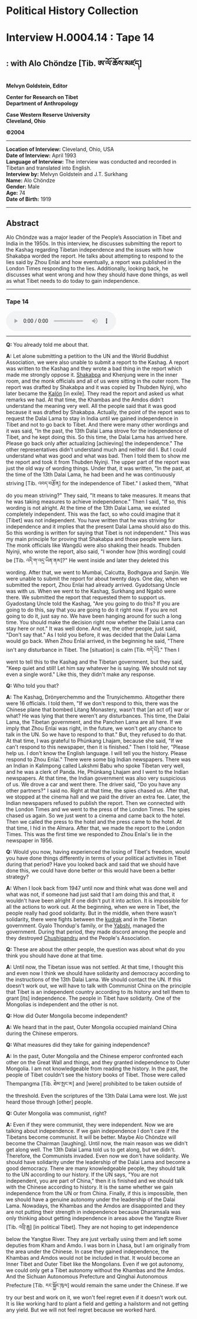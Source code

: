 # Political History Collection  
# Interview H.0004.14 : Tape 14  
##  : with Alo Chöndze [Tib. ཨ་ལོ་ཆོས་མཛད]  
  
**Melvyn Goldstein, Editor**  

**Center for Research on Tibet**  
**Department of Anthropology**  

**Case Western Reserve University**  
**Cleveland, Ohio**  

**©2004**  

---  
**Location of Interview:** Cleveland, Ohio, USA  
**Date of Interview:** April 1993  
**Language of Interview:** The interview was conducted and recorded in Tibetan and translated into English.  
**Interview by:** Melvyn Goldstein and J.T. Surkhang  
**Name:** Alo Chöndze  
**Gender:** Male  
**Age:** 74  
**Date of Birth:** 1919  
  
---  
## Abstract  

 Alo Chöndze was a major leader of the People’s Association in Tibet and India in the 1950s. In this interview, he discusses submitting the report to the Kashag regarding Tibetan independence and the issues with how Shakabpa worded the report. He talks about attempting to respond to the lies said by Zhou Enlai and how eventually, a report was published in the London Times responding to the lies. Additionally, looking back, he discusses what went wrong and how they should have done things, as well as what Tibet needs to do today to gain independence.   

---  
### Tape 14  

<audio controls>
<source src="https://tile.loc.gov/storage-services/service/asian/asiantoha/H_0004_14/H_0004_14.mp3" type="audio/mp3">
Your browser does not support the audio element.
</audio>  

---

**Q:**  You already told me about that.   

**A:**  Let alone submitting a petition to the UN and the World Buddhist Association, we were also unable to submit a report to the Kashag. A report was written to the Kashag and they wrote a bad thing in the report which made me strongly oppose it. <a href="#" data-tooltip="[tib. ཞྭ་སྒབ་པ] The name of the family of an important lay official during the 1940s and 1950s.">Shakabpa</a> and Khenjung were in the inner room, and the monk officials and all of us were sitting in the outer room. The report was drafted by Shakabpa and it was copied by Thubden Nyinji, who later became the <a href="#" data-tooltip="[tib. བཀའ་བློན] One of the heads of the Kashag [bka&#x27; shag] or Council of Ministers. There were usually 4 Kalön, although in the 1950s the number increased at various times to 6 or 7. The Kalön ministers made decisions collectively, and had no fixed term of office.">Kalön</a> [in exile]. They read the report and asked us what remarks we had. At that time, the Khambas and the Amdos didn't understand the meaning very well. All the people said that it was good because it was drafted by Shakabpa. Actually, the point of the report was to request the Dalai Lama to stay in India until we gained independence in Tibet and not to go back to Tibet. And there were many other wordings and it was said, "In the past, the 13th Dalai Lama strove for the independence of Tibet, and he kept doing this. So this time, the Dalai Lama has arrived here. Please go back only after actualizing [achieving] the independence." The other representatives didn't understand much and neither did I. But I could understand what was good and what was bad. Then I told them to show me the report and took it from Thubden Nyinji. The upper part of the report was just the old way of wording things. Under that, it was written, "In the past, at the time of the 13th Dalai Lama, he had been and he was continuously striving [Tib. འབད་བརྩོན] for the independence of Tibet." I asked them, "What do you mean striving?" They said, "It means to take measures. It means that he was taking measures to achieve independence." Then I said, "If so, this wording is not alright. At the time of the 13th Dalai Lama, we existed completely independent. This was the fact, so who could imagine that it [Tibet] was not independent. You have written that he was striving for independence and it implies that the present Dalai Lama should also do this. So this wording is written for saying that Tibet is not independent." This was my main principle for proving that Shakabpa and those people were liars. The monk officials like Wangdü were also shaking their heads. Thubden Nyinji, who wrote the report, also said, "I wonder how [this wording] could be [Tib. འདི་ག་འདྲ་ཡིན་ནམ]?" He went inside and later they deleted this wording. After that, we went to Mumbai, Calcutta, Bodhgaya and Sanjin. We were unable to submit the report for about twenty days. One day, when we submitted the report, Zhou Enlai had already arrived. Gyadotsang Uncle was with us. When we went to the Kashag, Surkhang and Ngabö were there. We submitted the report that requested them to support us. Gyadostang Uncle told the Kashag, "Are you going to do this? If you are going to do this, say that you are going to do it right now. If you are not going to do it, just say no. We have been hanging around for such a long time. You should make the decision right now whether the Dalai Lama can stay here or not." It was well done. And we, the other people, just said, "Don't say that." As I told you before, it was decided that the Dalai Lama would go back. When Zhou Enlai arrived, in the beginning he said, "There isn't any disturbance in Tibet. The [situation] is calm [Tib. བདེ་པོ]." Then I went to tell this to the Kashag and the Tibetan government, but they said, "Keep quiet and still! Let him say whatever he is saying. We should not say even a single word." Like this, they didn't make any response.   

**Q:**  Who told you that?   

**A:**  The Kashag, Drönyerchemmo and the Trunyichemmo. Altogether there were 16 officials. I told them, "If we don't respond to this, there was the Chinese plane that bombed Litang Monastery, wasn't that [an act of] war or what? He was lying that there weren't any disturbances. This time, the Dalai Lama, the Tibetan government, and the Panchen Lama are all here. If we imply that Zhou Enlai was right, in the future, we won't get any chance to talk in the UN. So we have to respond to that." But, they refused to do that. At that time, I was grateful to Phünkang Lhajam, because she said, "If we can't respond to this newspaper, then it is finished." Then I told her, "Please help us. I don't know the English language. I will tell you the history. Please respond to Zhou Enlai." There were some big Indian newspapers. There was an Indian in Kalimpong called Lakshmi Babu who spoke Tibetan very well, and he was a clerk of Panda. He, Phünkang Lhajam and I went to the Indian newspapers. At that time, the Indian government was also very suspicious of us. We drove a car and went there. The driver said, "Do you have any other partners?" I said no. Right at that time, the spies chased us. After that, we stopped at the cinema hall and we paid the driver an extra fee. Later, the Indian newspapers refused to publish the report. Then we connected with the London Times and we went to the press of the London Times. The spies chased us again. So we just went to a cinema and came back to the hotel. Then we called the press to the hotel and the press came to the hotel. At that time, I hid in the Almara. After that, we made the report to the London Times. This was the first time we responded to Zhou Enlai's lie in the newspaper in 1956.   

**Q:**  Would you now, having experienced the losing of Tibet's freedom, would you have done things differently in terms of your political activities in Tibet during that period? Have you looked back and said that we should have done this, we could have done better or this would have been a better strategy?   

**A:**  When I look back from 1947 until now and think what was done well and what was not, if someone had just said that I am doing this and that, it wouldn't have been alright if one didn't put it into action. It is impossible for all the actions to work out. At the beginning, when we were in Tibet, the people really had good solidarity. But in the middle, when there wasn't solidarity, there were fights between the <a href="#" data-tooltip="[tib. སྐུ་དྲག] 1. A member of the lay aristocracy. 2. Title for government lay and monk officials. 3. A name occasionally used for the top leaders/officials in a monastery.">kudrak</a> and in the Tibetan government. Gyalo Thondup's family, or the <a href="#" data-tooltip="[tib. ཡབ་གཞིས] 1. The title given to a family of a Dalai Lama. 2. When used by itself, e.g., Yabshi&#x27;s house, it refers to the family of the current Dalai Lama.">Yabshi</a>, managed the government. During that period, they made discord among the people and they destroyed <a href="#" data-tooltip="[tib. ཆུ་བཞི་སྒང་དྲུག] The anti-Chinese Khamba insurgency force in Tibet that began in 1957 in Lhasa and launched an uprising against the Chinese the following year. The name means, &quot;four rivers and six mountain ranges,&quot; and refers to Eastern Tibet.">Chushigandru</a> and the People's Association.   

**Q:**  These are about the other people, the question was about what do you think you should have done at that time.   

**A:**  Until now, the Tibetan issue was not settled. At that time, I thought this and even now I think we should have solidarity and democracy according to the instructions of the 13th Dalai Lama. We should contact the UN. If this doesn't work out, we will have to talk with Communist China on the principle that Tibet is an independent country according to its history and tell them to grant [its] independence. The people in Tibet have solidarity. One of the Mongolias is independent and the other is not.   

**Q:**  How did Outer Mongolia become independent?   

**A:**  We heard that in the past, Outer Mongolia occupied mainland China during the Chinese emperors.   

**Q:**  What measures did they take for gaining independence?   

**A:**  In the past, Outer Mongolia and the Chinese emperor confronted each other on the Great Wall and things, and they granted independence to Outer Mongolia. I am not knowledgeable from reading the history. In the past, the people of Tibet couldn't see the history books of Tibet. Those were called Thempangma [Tib. ཐེམ་སྤང་མ] and [were] prohibited to be taken outside of the threshold. Even the scriptures of the 13th Dalai Lama were lost. We just heard those through [other] people.   

**Q:**  Outer Mongolia was communist, right?   

**A:**  Even if they were communist, they were independent. Now we are talking about independence. If we gain independence I don't care if the Tibetans become communist. It will be better. Maybe Alo Chöndze will become the Chairman [laughing]. Until now, the main reason was we didn't get along well. The 13th Dalai Lama told us to get along, but we didn't. Therefore, the Communists invaded. Even now we don't have solidarity. We should have solidarity under the leadership of the Dalai Lama and become a good democracy. There are many knowledgeable people, they should talk to the UN according to our history. If the UN says, "You are not independent, you are part of China," then it is finished and we should talk with the Chinese according to history. It is the same whether we gain independence from the UN or from China. Finally, if this is impossible, then we should have a genuine autonomy under the leadership of the Dalai Lama. Nowadays, the Khambas and the Amdos are disappointed and they are not putting their strength in independence because Dharamsala was only thinking about getting independence in areas above the Yangtze River [Tib. འབྲི་ཆུ] [in political Tibet]. They are not hoping to get independence below the Yangtse River. They are just verbally using them and left some deputies from Kham and Amdo. I was born in Lhasa, but I am originally from the area under the Chinese. In case they gained independence, the Khambas and Amdos would not be included in that. It would become an Inner Tibet and Outer Tibet like the Mongolians. Even if we got autonomy, we could only get a Tibet autonomy without the Khambas and the Amdos. And the Sichuan Autonomous Prefecture and Qinghai Autonomous Prefecture [Tib. རང་སྐྱོང་ཁུལ] would remain the same under the Chinese. If we try our best and work on it, we won't feel regret even if it doesn't work out. It is like working hard to plant a field and getting a hailstorm and not getting any yield. But we will not feel regret because we worked hard.   

